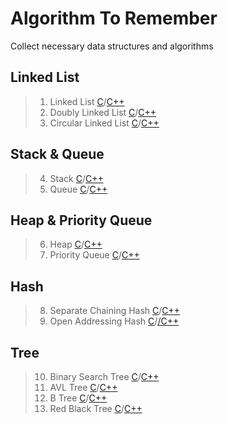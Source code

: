 # Algorithm To Remember
Collect necessary data structures and algorithms

## Linked List
> 1. Linked List [C](/C/01.Linked_list)/[C++](/C++/01.Linked_list)<br>
> 2. Doubly Linked List [C](/C/02.Doubly_Linked_List)/[C++](/C++/02.Doubly_Linked_List)<br>
> 3. Circular Linked List [C](/C/03.Circular_Linked_list)/[C++](/C++/03.Circular_Linked_list)

## Stack & Queue
> 4. Stack [C](/C/04.Stack)/[C++](/C++/04.Stack)<br>
> 5. Queue [C](/C/05.Queue)/[C++](/C++/05.Queue)

## Heap & Priority Queue
> 6. Heap [C](/C/06.Heap)/[C++](C++/06.Heap)<br>
> 7. Priority Queue [C](/C/07.Priority_Queue)/[C++](/C++/07.Priority_Queue)

## Hash
> 8. Separate Chaining Hash [C](/C/08.Separate_Chaining_Hash)/[C++](/C++/08.Separate_Chaining_Hash)<br>
> 9. Open Addressing Hash [C](/C/09.Open_Addressing_Hash)/[/C++](C++/09.Open_Addressing_Hash)

## Tree
> 10. Binary Search Tree [C](/C/10.Binary_Search_Tree)/[C++](/C++/10.Binary_Search_Tree)<br>
> 11. AVL Tree [C](/C/11.AVL_Tree)/[C++](/C++/11.AVL_Tree)<br>
> 12. B Tree [C](/C/12.B_Tree)/[C++](/C++/12.B_Tree)<br>
> 13. Red Black Tree [C](/C/13.Red_Black_Tree)/[C++](/C++/13.Red_Black_Tree)

